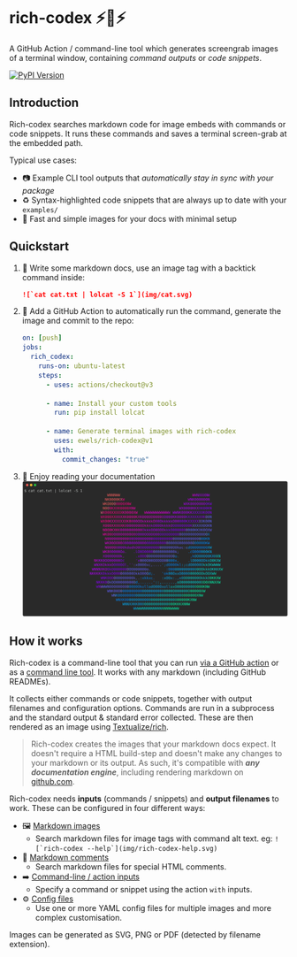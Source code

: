 # rich-codex ⚡️📖⚡️

A GitHub Action / command-line tool which generates screengrab images of a terminal window, containing _command outputs_ or _code snippets_.

[![PyPI Version](https://img.shields.io/pypi/v/rich-codex.svg?style=flat-square)](https://pypi.python.org/pypi/rich-codex/)

## Introduction

Rich-codex searches markdown code for image embeds with commands or code snippets. It runs these commands and saves a terminal screen-grab at the embedded path.

Typical use cases:

- 📷 Example CLI tool outputs that _automatically stay in sync with your package_
- ♻️ Syntax-highlighted code snippets that are always up to date with your `examples/`
- 🤩 Fast and simple images for your docs with minimal setup

## Quickstart

1. 📖 Write some markdown docs, use an image tag with a backtick command inside:
   <!-- RICH-CODEX {terminal_width: 120, notrim: true} -->
   ```markdown
   ![`cat cat.txt | lolcat -S 1`](img/cat.svg)
   ```
2. 🤖 Add a GitHub Action to automatically run the command, generate the image and commit to the repo:

   ```yaml
   on: [push]
   jobs:
     rich_codex:
       runs-on: ubuntu-latest
       steps:
         - uses: actions/checkout@v3

         - name: Install your custom tools
           run: pip install lolcat

         - name: Generate terminal images with rich-codex
           uses: ewels/rich-codex@v1
           with:
             commit_changes: "true"
   ```

3. 🌈 Enjoy reading your documentation ![My cat rainbow](img/cat.svg)

## How it works

Rich-codex is a command-line tool that you can run [via a GitHub action](installation/github_action.md) or as a [command line tool](installation/cli.md). It works with any markdown (including GitHub READMEs).

It collects either commands or code snippets, together with output filenames and configuration options. Commands are run in a subprocess and the standard output & standard error collected. These are then rendered as an image using [Textualize/rich](https://github.com/textualize/rich).

> Rich-codex creates the images that your markdown docs expect. It doesn't require a HTML build-step and doesn't make any changes to your markdown or its output. As such, it's compatible with _**any documentation engine**_, including rendering markdown on [github.com](https://github.com).

Rich-codex needs **inputs** (commands / snippets) and **output filenames** to work. These can be configured in four different ways:

<!-- prettier-ignore-start -->
<!-- (mkdocs needs 4-space indentation for nested lists) -->

- 🖼 [Markdown images](inputs/markdown.md)
    - Search markdown files for image tags with command alt text. eg: `` ![`rich-codex --help`](img/rich-codex-help.svg) ``
- 💬 [Markdown comments](inputs/markdown.md#code-snippets)
    - Search markdown files for special HTML comments.
- ➡️ [Command-line / action inputs](inputs/direct_inputs.md)
    - Specify a command or snippet using the action `with` inputs.
- ⚙️ [Config files](inputs/config_file.md)
    - Use one or more YAML config files for multiple images and more complex customisation.

<!-- prettier-ignore-end -->

Images can be generated as SVG, PNG or PDF (detected by filename extension).
